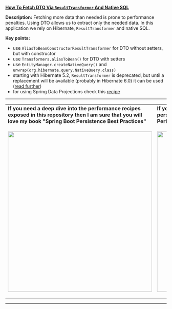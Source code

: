 **[How To Fetch DTO Via `ResultTransformer` And Native SQL](https://github.com/AnghelLeonard/Hibernate-SpringBoot/tree/master/HibernateSpringBootDtoResultTransformer)**

**Description:** Fetching more data than needed is prone to performance penalties. Using DTO allows us to extract only the needed data. In this application we rely on Hibernate, `ResultTransformer` and native SQL.

**Key points:**
- use `AliasToBeanConstructorResultTransformer` for DTO without setters, but with constructor
- use `Transformers.aliasToBean()` for DTO with setters
- use `EntityManager.createNativeQuery()` and `unwrap(org.hibernate.query.NativeQuery.class)`
- starting with Hibernate 5.2, `ResultTransformer` is deprecated, but until a replacement will be available (probably in Hibernate 6.0) it can be used ([read further](https://discourse.hibernate.org/t/hibernate-resulttransformer-is-deprecated-what-to-use-instead/232))
- for using Spring Data Projections check this [recipe](https://github.com/AnghelLeonard/Hibernate-SpringBoot/tree/master/HibernateSpringBootDtoViaProjections) 
 
-----------------------------------------------------------------------------------------------------------------------    
<table>
     <tr><td><b>If you need a deep dive into the performance recipes exposed in this repository then I am sure that you will love my book "Spring Boot Persistence Best Practices"</b></td><td><b>If you need a hand of tips and illustrations of 100+ Java persistence performance issues then "Java Persistence Performance Illustrated Guide" is for you.</b></td></tr>
     <tr><td>
<a href="https://www.apress.com/us/book/9781484256251"><p align="left"><img src="https://github.com/AnghelLeonard/Hibernate-SpringBoot/blob/master/Spring%20Boot%20Persistence%20Best%20Practices.jpg" height="500" width="450"/></p></a>
</td><td>
<a href="https://leanpub.com/java-persistence-performance-illustrated-guide"><p align="right"><img src="https://github.com/AnghelLeonard/Hibernate-SpringBoot/blob/master/Java%20Persistence%20Performance%20Illustrated%20Guide.jpg" height="500" width="450"/></p></a>
</td></tr></table>

-----------------------------------------------------------------------------------------------------------------------    

